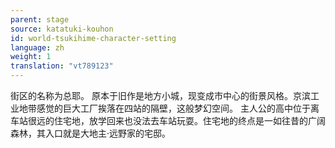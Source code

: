 ```yaml
---
parent: stage
source: katatuki-kouhon
id: world-tsukihime-character-setting
language: zh
weight: 1
translation: "vt789123"
---
```


街区的名称为总耶。
原本于旧作是地方小城，现变成市中心的街景风格。京滨工业地带感觉的巨大工厂挨落在四站的隔壁，这般梦幻空间。
主人公的高中位于离车站很远的住宅地，放学回来也没法去车站玩耍。住宅地的终点是一如往昔的广阔森林，其入口就是大地主·远野家的宅邸。
